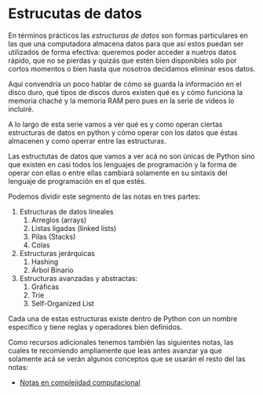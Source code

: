 # Estrucutas de datos

En términos prácticos las _estructuras de datos_ son formas particulares en las que una computadora almacena datos para que así estos puedan ser utilizados de forma efectiva: queremos poder acceder a nuetros datos rápido, que no se pierdas y quizás que estén bien disponibles sólo por cortos momentos o bien hasta que nosotros decidamos eliminar esos datos.  

Aquí convendría un poco hablar de cómo se guarda la información en el disco duro, qué tipos de discos duros existen qué es y cómo funciona la memoria chaché y la memoria RAM pero pues en la serie de videos lo incluiré. 

A lo largo de esta serie vamos a ver qué es y como operan ciertas estructuras de datos en python y cómo operar con los datos que éstas almacenen y como operrar entre las estructuras. 

Las estructutas de datos que vamos a ver acá no son únicas de Python sino que existen en casi todos los lenguajes de programación y la forma de operar con ellas o entre ellas cambiará solamente en su sintaxis del lenguaje de programación en el que estés.

Podemos dividir este segmento de las notas en tres partes:
1. Estructuras de datos lineales
    1. Arreglos (arrays)
    2. Listas ligadas (linked lists)
    3. Pilas (Stacks)
    4. Colas
2. Estructuras jerárquicas
    1. Hashing
    2. Árbol Binario
3. Estructuras avanzadas y abstractas:
    1. Gráficas
    2. Trie
    3. Self-Organized List

Cada una de estas estructuras existe dentro de Python con un nombre específico y tiene reglas y operadores bien definidos. 

Como recursos adicionales tenemos también las siguientes notas, las cuales te recomiendo ampliamente que leas antes avanzar ya que solamente acá se verán algunos conceptos que se usarán el resto del las notas:
* [Notas en complejidad computacional](https://github.com/uncrayon/MiniCursoPython3/blob/master/Notas_Adicionales/Complejidad_Computacional.ipynb)
